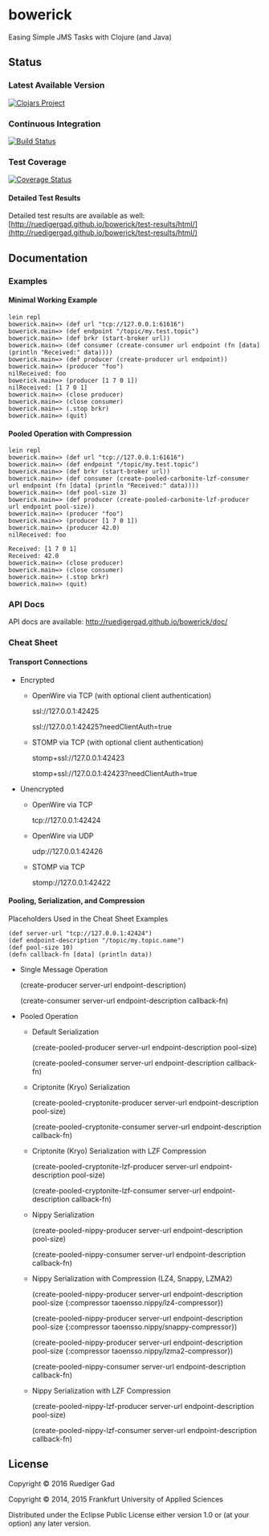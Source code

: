 # bowerick

Easing Simple JMS Tasks with Clojure (and Java)

## Status

### Latest Available Version

[![Clojars Project](https://img.shields.io/clojars/v/bowerick.svg)](https://clojars.org/bowerick)

### Continuous Integration

[![Build Status](https://travis-ci.org/ruedigergad/bowerick.svg?branch=master)](https://travis-ci.org/ruedigergad/bowerick)

### Test Coverage

[![Coverage Status](https://coveralls.io/repos/github/ruedigergad/bowerick/badge.svg?branch=master)](https://coveralls.io/github/ruedigergad/bowerick?branch=master)

#### Detailed Test Results

Detailed test results are available as well:
[http://ruedigergad.github.io/bowerick/test-results/html/](http://ruedigergad.github.io/bowerick/test-results/html/)

## Documentation

### Examples

#### Minimal Working Example

    lein repl
    bowerick.main=> (def url "tcp://127.0.0.1:61616")
    bowerick.main=> (def endpoint "/topic/my.test.topic")
    bowerick.main=> (def brkr (start-broker url))
    bowerick.main=> (def consumer (create-consumer url endpoint (fn [data] (println "Received:" data))))
    bowerick.main=> (def producer (create-producer url endpoint))
    bowerick.main=> (producer "foo")
    nilReceived: foo
    bowerick.main=> (producer [1 7 0 1])
    nilReceived: [1 7 0 1]
    bowerick.main=> (close producer)
    bowerick.main=> (close consumer)
    bowerick.main=> (.stop brkr)
    bowerick.main=> (quit)

#### Pooled Operation with Compression   

    lein repl
    bowerick.main=> (def url "tcp://127.0.0.1:61616")
    bowerick.main=> (def endpoint "/topic/my.test.topic")
    bowerick.main=> (def brkr (start-broker url))
    bowerick.main=> (def consumer (create-pooled-carbonite-lzf-consumer url endpoint (fn [data] (println "Received:" data))))
    bowerick.main=> (def pool-size 3)
    bowerick.main=> (def producer (create-pooled-carbonite-lzf-producer url endpoint pool-size))
    bowerick.main=> (producer "foo")
    bowerick.main=> (producer [1 7 0 1])
    bowerick.main=> (producer 42.0)
    nilReceived: foo

    Received: [1 7 0 1]
    Received: 42.0
    bowerick.main=> (close producer)
    bowerick.main=> (close consumer)
    bowerick.main=> (.stop brkr)
    bowerick.main=> (quit)

### API Docs

API docs are available:
http://ruedigergad.github.io/bowerick/doc/

### Cheat Sheet

#### Transport Connections

* Encrypted
    * OpenWire via TCP (with optional client authentication)

      ssl://127.0.0.1:42425
      
      ssl://127.0.0.1:42425?needClientAuth=true
    * STOMP via TCP (with optional client authentication)
      
      stomp+ssl://127.0.0.1:42423
      
      stomp+ssl://127.0.0.1:42423?needClientAuth=true
* Unencrypted
    * OpenWire via TCP
      
      tcp://127.0.0.1:42424
    * OpenWire via UDP
      
      udp://127.0.0.1:42426
    * STOMP via TCP
      
      stomp://127.0.0.1:42422

#### Pooling, Serialization, and Compression

Placeholders Used in the Cheat Sheet Examples

    (def server-url "tcp://127.0.0.1:42424")
    (def endpoint-description "/topic/my.topic.name")
    (def pool-size 10)
    (defn callback-fn [data] (println data))

* Single Message Operation
  
  (create-producer server-url endpoint-description)
  
  (create-consumer server-url endpoint-description callback-fn)
* Pooled Operation
   * Default Serialization
     
     (create-pooled-producer server-url endpoint-description pool-size)
     
     (create-pooled-consumer server-url endpoint-description callback-fn)
   * Criptonite (Kryo) Serialization
     
     (create-pooled-cryptonite-producer server-url endpoint-description pool-size)
     
     (create-pooled-cryptonite-consumer server-url endpoint-description callback-fn)
   * Criptonite (Kryo) Serialization with LZF Compression
     
     (create-pooled-cryptonite-lzf-producer server-url endpoint-description pool-size)
     
     (create-pooled-cryptonite-lzf-consumer server-url endpoint-description callback-fn)
   * Nippy Serialization
     
     (create-pooled-nippy-producer server-url endpoint-description pool-size)
     
     (create-pooled-nippy-consumer server-url endpoint-description callback-fn)
   * Nippy Serialization with Compression (LZ4, Snappy, LZMA2)
     
     (create-pooled-nippy-producer server-url endpoint-description pool-size {:compressor taoensso.nippy/lz4-compressor})
     
     (create-pooled-nippy-producer server-url endpoint-description pool-size {:compressor taoensso.nippy/snappy-compressor})
     
     (create-pooled-nippy-producer server-url endpoint-description pool-size {:compressor taoensso.nippy/lzma2-compressor})
     
     (create-pooled-nippy-consumer server-url endpoint-description callback-fn)
   * Nippy Serialization with LZF Compression
     
     (create-pooled-nippy-lzf-producer server-url endpoint-description pool-size)
     
     (create-pooled-nippy-lzf-consumer server-url endpoint-description callback-fn)

## License

Copyright © 2016 Ruediger Gad

Copyright © 2014, 2015 Frankfurt University of Applied Sciences

Distributed under the Eclipse Public License either version 1.0 or (at
your option) any later version.


